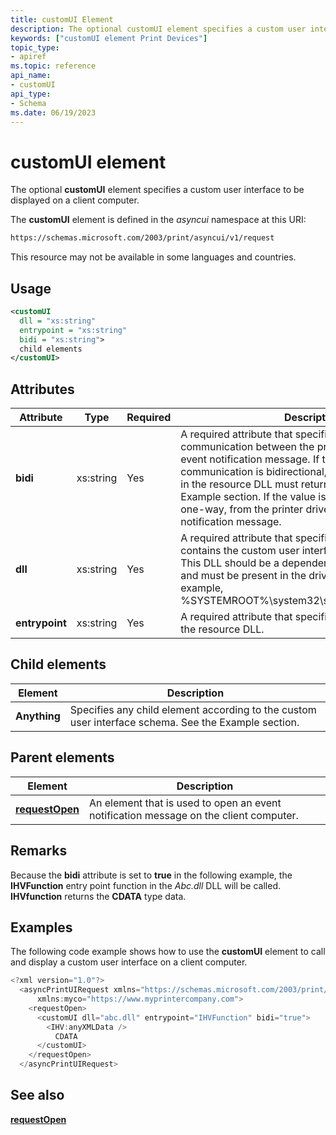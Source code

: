 ```yaml
---
title: customUI Element
description: The optional customUI element specifies a custom user interface to be displayed on a client computer.
keywords: ["customUI element Print Devices"]
topic_type:
- apiref
ms.topic: reference
api_name:
- customUI
api_type:
- Schema
ms.date: 06/19/2023
---
```


# customUI element

The optional **customUI** element specifies a custom user interface to be displayed on a client computer.

The **customUI** element is defined in the *asyncui* namespace at this URI:

```xml
https://schemas.microsoft.com/2003/print/asyncui/v1/request
```

This resource may not be available in some languages and countries.

## Usage

```xml
<customUI
  dll = "xs:string"
  entrypoint = "xs:string"
  bidi = "xs:string">
  child elements
</customUI>
```

## Attributes

| Attribute | Type | Required | Description |
|--|--|--|--|
| **bidi** | xs:string | Yes | A required attribute that specifies the type of communication between the printer driver and the event notification message. If the value is **true**, communication is bidirectional, and the driver function in the resource DLL must return a string; see the Example section. If the value is **false**, communication is one-way, from the printer driver to the event notification message. |
| **dll** | xs:string | Yes | A required attribute that specifies a resource DLL that contains the custom user interface display function. This DLL should be a dependent file of the printer driver and must be present in the driver resource folder (for example, %SYSTEMROOT%\system32\spool\drivers\w32x86\3). |
| **entrypoint** | xs:string | Yes | A required attribute that specifies the function to call in the resource DLL. |

## Child elements

| Element | Description |
|--|--|
| **Anything** | Specifies any child element according to the custom user interface schema. See the Example section. |

## Parent elements

| Element | Description |
|--|--|
| [**requestOpen**](requestopen.md) | An element that is used to open an event notification message on the client computer. |

## Remarks

Because the **bidi** attribute is set to **true** in the following example, the **IHVFunction** entry point function in the *Abc.dll* DLL will be called. **IHVfunction** returns the **CDATA** type data.

## Examples

The following code example shows how to use the **customUI** element to call and display a custom user interface on a client computer.

```cpp
<?xml version="1.0"?>
  <asyncPrintUIRequest xmlns="https://schemas.microsoft.com/2003/print/asyncui/1.0"
      xmlns:myco="https://www.myprintercompany.com">
    <requestOpen>
      <customUI dll="abc.dll" entrypoint="IHVFunction" bidi="true">
        <IHV:anyXMLData />
          CDATA
      </customUI>
    </requestOpen>
  </asyncPrintUIRequest>
```

## See also

[**requestOpen**](requestopen.md)
